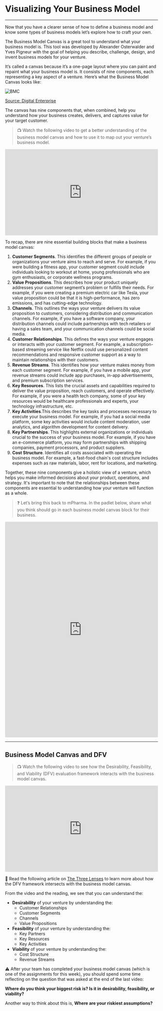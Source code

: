 # Visualizing Your Business Model

---

Now that you have a clearer sense of how to define a business model and know some types of business models let’s explore how to craft your own. 

The Business Model Canvas is a great tool to understand what your business model is. This tool was developed by Alexander Osterwalder and Yves Pigneur with the goal of helping you describe, challenge, design, and invent business models for your venture. 

It’s called a canvas because it’s a one-page layout where you can paint and repaint what your business model is. It consists of nine components, each representing a key aspect of a venture. Here’s what the Business Model Canvas looks like:

![BMC](/lessons/introduction-to-business-models/bmc.png)

[Source: Digital Enterprise](https://digitalenterprise.org/models/canvas/key-activities/)

The canvas has nine components that, when combined, help you understand how your business creates, delivers, and captures value for your target customer. 

> 📺 Watch the following video to get a better understanding of the business model canvas and how to use it to map out your venture’s business model.

<div style="position: relative; padding-bottom: 56.25%; height: 0;"><iframe src="https://www.youtube.com/embed/QoAOzMTLP5s" title="YouTube video player" frameborder="0" allow="accelerometer; autoplay; clipboard-write; encrypted-media; gyroscope; picture-in-picture" allowfullscreen style="position: absolute; top: 0; left: 0; width: 100%; height: 100%;"></iframe></div>

To recap, there are nine essential building blocks that make a business model canvas:

1. **Customer Segments**. This identifies the different groups of people or organizations your venture aims to reach and serve. For example, if you were building a fitness app, your customer segment could include individuals looking to workout at home, young professionals who are gym enthusiasts, or corporate wellness programs.
2. **Value Propositions**. This describes how your product uniquely addresses your customer segment’s problem or fulfills their needs. For example, if you were creating a premium electric car like Tesla, your value proposition could be that it is high-performance, has zero emissions, and has cutting-edge technology.
3. **Channels**. This outlines the ways your venture delivers its value proposition to customers, considering distribution and communication channels. For example, if you have a software company, your distribution channels could include partnerships with tech retailers or having a sales team, and your communication channels could be social media.
4. **Customer Relationships**. This defines the ways your venture engages or interacts with your customer segment. For example, a subscription-based streaming service like Netflix could use personalized content recommendations and responsive customer support as a way to maintain relationships with their customers.
5. **Revenue Streams**. This identifies how your venture makes money from each customer segment. For example, if you have a mobile app, your revenue streams could include app purchases, in-app advertisements, and premium subscription services.
6. **Key Resources**. This lists the crucial assets and capabilities required to deliver the value proposition, reach customers, and operate effectively. For example, if you were a health tech company, some of your key resources would be healthcare professionals and experts, your technology infrastructure, etc.
7. **Key Activities**.This describes the key tasks and processes necessary to execute your business model. For example, if you had a social media platform, some key activities would include content moderation, user analytics, and algorithm development for content delivery.
8. **Key Partnerships**. This highlights external organizations or individuals crucial to the success of your business model. For example, if you have an e-commerce platform, you may form partnerships with shipping companies, payment processors, and product suppliers.
9. **Cost Structure**. Identifies all costs associated with operating the business model. For example, a fast-food chain's cost structure includes expenses such as raw materials, labor, rent for locations, and marketing.

Together, these nine components give a holistic view of a venture, which helps you make informed decisions about your product, operations, and strategy. It's important to note that the relationships between these components are essential to understanding how your venture will function as a whole.


> ❓ Let’s bring this back to mPharma. In the padlet below, share what you think should go in each business model canvas block for their business.

<div style="border:1px solid rgba(0,0,0,0.1);border-radius:2px;box-sizing:border-box;overflow:hidden;position:relative;width:100%;background:#F4F4F4"><iframe src="https://padlet.com/embed/66rxerzrgu95maut" frameborder="0" allow="camera;microphone;geolocation" style="width:100%;height:708px;display:block;padding:0;margin:0"></iframe></div>

---

## Business Model Canvas and DFV

> 📺 Watch the following video to see how the Desirability, Feasibility, and Viability (DFV) evaluation framework interacts with the business model canvas.

<div style="position: relative; padding-bottom: 56.25%; height: 0;"><iframe src="https://www.youtube.com/embed/ztdCEPsUEvE?si=f5F1vhZt7jx7lsi4"  title="YouTube video player" frameborder="0" allow="accelerometer; autoplay; clipboard-write; encrypted-media; gyroscope; picture-in-picture" allowfullscreen style="position: absolute; top: 0; left: 0; width: 100%; height: 100%;"></iframe></div>

<aside>
   
📖 Read the following article on [The Three Lenses](https://www.evanderstrategy.com/resources/the-three-lenses-desirability-feasibility-viability) to learn more about how the DFV framework intersects with the business model canvas. 

</aside>

From the video and the reading, we see that you can understand the:

- **Desirability** of your venture by understanding the:
    - Customer Relationships
    - Customer Segments
    - Channels
    - Value Propositions
 - **Feasibility** of your venture by understanding the:
     - Key Partners
     - Key Resources
     - Key Activities
- **Viability** of your venture by understanding the:
    - Cost Structure
    - Revenue Streams        

<aside>

⚠️ After your team has completed your business model canvas (which is one of the assignments for this week), you should spend some time reflecting on the question that was asked at the end of the last video:

**Where do you think your biggest risk is? Is it in desirability, feasibility, or viability?**

Another way to think about this is, **Where are your riskiest assumptions?**

</aside>

